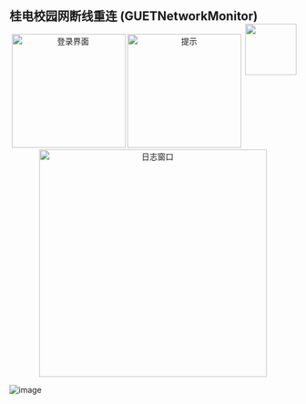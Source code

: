 ## 桂电校园网断线重连 (GUETNetworkMonitor) [<img src="https://wrm244.github.io/svg/logo_large.svg" width="90" height="90" align="right">](https://wrm244.gxist.cn/)
<p align=center>
<img alt="登录界面" width="200" src="https://github.com/wrm244/GUETNetworkMonitor/assets/54385511/a8ca3419-635a-4e80-af8c-7a8cdbac897c" />

<img alt="提示" width="200" src="https://github.com/wrm244/GUETNetworkMonitor/assets/54385511/4d149074-5024-49ca-ab21-f26db6f4b4f2" />

<img alt="日志窗口" width="400" src="https://github.com/wrm244/GUETNetworkMonitor/assets/54385511/e00ea5fb-c52b-4762-b3e2-6231cc51b394" />

![image](https://github.com/wrm244/GUETNetworkMonitor/assets/54385511/e592ab29-a0f4-4f88-888a-6acda8235608)

</p>
